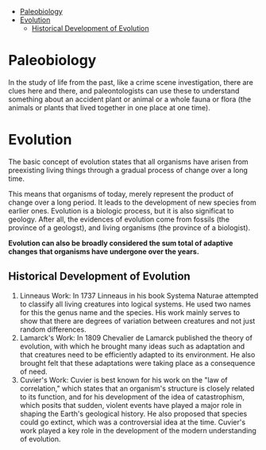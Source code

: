 <!--toc:start-->
- [Paleobiology](#paleobiology)
- [Evolution](#evolution)
  - [Historical Development of Evolution](#historical-development-of-evolution)
<!--toc:end-->

# Paleobiology
In the study of life from the past, like a crime scene investigation, there are clues here and there, and
paleontologists can use these to understand something about an accident plant or animal or a whole fauna or 
flora (the animals or plants that lived together in one place at one time).

# Evolution
The basic concept of evolution states that all organisms have arisen from preexisting living things through
a gradual process of change over a long time.

This means that organisms of today, merely represent the product of change over a long period.
It leads to the development of new species from earlier ones. Evolution is a biologic process, but it is also
significat to geology. After all, the evidences of evolution come from fossils (the province of a geologst), 
and living organisms (the province of a biologist).

**Evolution can also be broadly considered the sum total of adaptive changes that organisms have undergone over the years.**

## Historical Development of Evolution
1. Linneaus Work:
In 1737 Linneaus in his book Systema Naturae attempted to classify all living creatures into logical systems.
He used two names for this the genus name and the species. His work mainly serves to show that there are degrees of variation between creatures and not just random differences.
2. Lamarck's Work:
In 1809 Chevalier de Lamarck published the theory of evolution, with which he brought many ideas such as
adaptation and that creatures need to be efficiently adapted to its environment. He also brought felt that
these adaptations were taking place as a consequence of need.
3. Cuvier's Work:
Cuvier is best known for his work on the "law of correlation," which states that an organism's structure is closely related to its function, and for his development of the idea of catastrophism, which posits that sudden, violent events have played a major role in shaping the Earth's geological history. He also proposed that species could go extinct, which was a controversial idea at the time. Cuvier's work played a key role in the development of the modern understanding of evolution.
    

